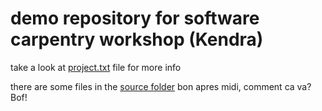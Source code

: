# demo repository for software carpentry workshop (Kendra)
take a look at [project.txt](project.txt) file for more info

there are some files in the [source folder](source/)
bon apres midi, comment ca va?
Bof!

